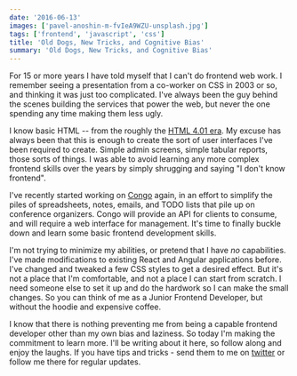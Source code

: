 ```yaml
---
date: '2016-06-13'
images: ['pavel-anoshin-m-fvIeA9WZU-unsplash.jpg']
tags: ['frontend', 'javascript', 'css']
title: 'Old Dogs, New Tricks, and Cognitive Bias'
summary: 'Old Dogs, New Tricks, and Cognitive Bias'
---
```


For 15 or more years I have told myself that I can't do frontend web work. I remember seeing a presentation from a co-worker on CSS in 2003 or so, and thinking it was just too complicated. I've always been the guy behind the scenes building the services that power the web, but never the one spending any time making them less ugly.

I know basic HTML -- from the roughly the [HTML 4.01 era](http://www.yourhtmlsource.com/starthere/historyofhtml.html). My excuse has always been that this is enough to create the sort of user interfaces I've been required to create. Simple admin screens, simple tabular reports, those sorts of things. I was able to avoid learning any more complex frontend skills over the years by simply shrugging and saying "I don't know frontend".

I've recently started working on [Congo](https://github.com/gopheracademy/congo) again, in an effort to simplify the piles of spreadsheets, notes, emails, and TODO lists that pile up on conference organizers. Congo will provide an API for clients to consume, and will require a web interface for management. It's time to finally buckle down and learn some basic frontend development skills.

I'm not trying to minimize my abilities, or pretend that I have _no_ capabilities. I've made modifications to existing React and Angular applications before. I've changed and tweaked a few CSS styles to get a desired effect. But it's not a place that I'm comfortable, and not a place I can start from scratch. I need someone else to set it up and do the hardwork so I can make the small changes. So you can think of me as a Junior Frontend Developer, but without the hoodie and expensive coffee.

I know that there is nothing preventing me from being a capable frontend developer other than my own bias and laziness. So today I'm making the commitment to learn more. I'll be writing about it here, so follow along and enjoy the laughs. If you have tips and tricks - send them to me on [twitter](https://twitter.com/bketelsen) or follow me there for regular updates.
